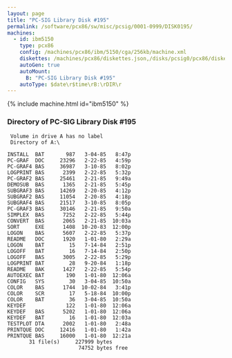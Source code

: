 ```yaml
---
layout: page
title: "PC-SIG Library Disk #195"
permalink: /software/pcx86/sw/misc/pcsig/0001-0999/DISK0195/
machines:
  - id: ibm5150
    type: pcx86
    config: /machines/pcx86/ibm/5150/cga/256kb/machine.xml
    diskettes: /machines/pcx86/diskettes.json,/disks/pcsig0/pcx86/diskettes.json
    autoGen: true
    autoMount:
      B: "PC-SIG Library Disk #195"
    autoType: $date\r$time\rB:\rDIR\r
---
```


{% include machine.html id="ibm5150" %}

### Directory of PC-SIG Library Disk #195

     Volume in drive A has no label
     Directory of A:\

    INSTALL  BAT       987   3-04-85   8:47p
    PC-GRAF  DOC     23296   2-22-85   4:59p
    PC-GRAF4 BAS     36987   3-10-85   8:02p
    LOGPRINT BAS      2399   2-22-85   5:32p
    PC-GRAF2 BAS     25461   2-21-85   9:49a
    DEMOSUB  BAS      1365   2-21-85   5:45p
    SUBGRAF3 BAS     14269   2-20-85   4:12p
    SUBGRAF2 BAS     11054   2-20-85   4:18p
    SUBGRAF4 BAS     21517   3-10-85   8:05p
    PC-GRAF3 BAS     30146   2-21-85   9:50a
    SIMPLEX  BAS      7252   2-22-85   5:44p
    CONVERT  BAS      2065   2-21-85  10:03a
    SORT     EXE      1408  10-20-83  12:00p
    LOGON    BAS      5607   2-22-85   5:37p
    README   DOC      1920   1-01-80   2:29a
    LOGON    BAT        15   7-14-84   2:51p
    LOGOFF   BAT        16   7-14-84   2:50p
    LOGOFF   BAS      3005   2-22-85   5:29p
    LOGPRINT BAT        28   9-20-84   1:18p
    README   BAK      1427   2-22-85   5:54p
    AUTOEXEC BAT       190   1-01-80  12:06a
    CONFIG   SYS        30   3-04-85  10:50a
    COLOR    BAS      1744  10-02-84   3:41p
    COLOR    SCR        17   5-18-84  10:00p
    COLOR    BAT        36   3-04-85  10:50a
    KEYDEF             122   1-01-80  12:06a
    KEYDEF   BAS      5202   1-01-80  12:06a
    KEYDEF   BAT        16   1-01-80  12:03a
    TESTPLOT DTA      2002   1-01-80   2:48a
    PRINTQUE DOC     12416   1-01-80   1:42a
    PRINTQUE BAS     16000   1-01-80  12:21a
           31 file(s)     227999 bytes
                           74752 bytes free
